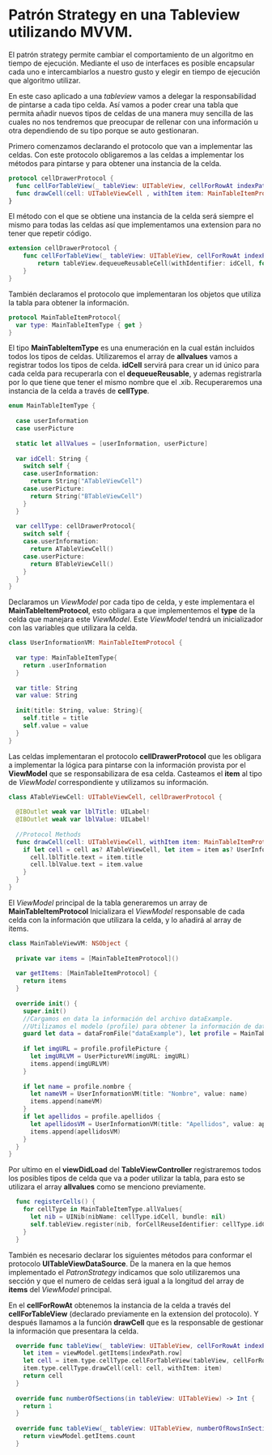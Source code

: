 # Patrón Strategy en una Tableview utilizando MVVM.

El patrón strategy permite cambiar el comportamiento de un algoritmo en tiempo de ejecución. Mediante el uso de interfaces es posible encapsular cada uno e intercambiarlos a nuestro gusto y elegir en tiempo de ejecución que algoritmo utilizar.

En este caso aplicado a una *tableview* vamos a delegar la responsabilidad de pintarse a cada tipo celda. Así vamos a poder crear una tabla que permita añadir nuevos tipos de celdas de una manera muy sencilla de las cuales no nos tendremos que preocupar de rellenar con una información u otra dependiendo de su tipo porque se auto gestionaran. 

Primero comenzamos declarando el protocolo que van a implementar las celdas. Con este protocolo obligaremos a las celdas a implementar los métodos para pintarse y para obtener una instancia de la celda.
``` swift
protocol cellDrawerProtocol {
  func cellForTableView(_ tableView: UITableView, cellForRowAt indexPath: IndexPath, idCell: String) -> UITableViewCell
  func drawCell(cell: UITableViewCell , withItem item: MainTableItemProtocol)
}
```
El método con el que se obtiene una instancia de la celda será siempre el mismo para todas las celdas así que implementamos una extension para no tener que repetir código.
``` swift
extension cellDrawerProtocol {
    func cellForTableView(_ tableView: UITableView, cellForRowAt indexPath: IndexPath, idCell: String) -> UITableViewCell  {
        return tableView.dequeueReusableCell(withIdentifier: idCell, for: indexPath)
    }
}
``` 
También declaramos el protocolo que implementaran los objetos que utiliza la tabla para obtener la información. 
``` swift
protocol MainTableItemProtocol{
  var type: MainTableItemType { get }
}
```
El tipo **MainTableItemType** es una enumeración en la cual están incluidos todos los tipos de celdas. 
Utilizaremos el array de **allvalues** vamos a registrar todos los tipos de celda.
**idCell** servirá para crear un id único para cada celda para recuperarla con el **dequeueReusable**, y ademas registrarla por lo que tiene que tener el mismo nombre que el .xib.
Recuperaremos una instancia de la celda a través de **cellType**.
 
``` swift
enum MainTableItemType {
  
  case userInformation
  case userPicture
  
  static let allValues = [userInformation, userPicture]
  
  var idCell: String {
    switch self {
    case.userInformation:
      return String("ATableViewCell")
    case.userPicture:
      return String("BTableViewCell")
    }
  }
  
  var cellType: cellDrawerProtocol{
    switch self {
    case.userInformation:
      return ATableViewCell()
    case.userPicture:
      return BTableViewCell()
    }
  }
}
```
Declaramos un *ViewModel* por cada tipo de celda, y este implementara el **MainTableItemProtocol**, esto obligara a que implementemos el **type** de la celda que manejara este *ViewModel*. Este *ViewModel* tendrá un inicializador con las variables que utilizara la celda.

``` swift
class UserInformationVM: MainTableItemProtocol {
  
  var type: MainTableItemType{
    return .userInformation
  }
  
  var title: String
  var value: String
  
  init(title: String, value: String){
    self.title = title
    self.value = value
  }
}
```
Las celdas implementaran el protocolo **cellDrawerProtocol** que les obligara a implementar la lógica para pintarse con la información provista por el **ViewModel** que se responsabilizara de esa celda.
Casteamos el **item** al tipo de *ViewModel* correspondiente y utilizamos su información. 
``` swift
class ATableViewCell: UITableViewCell, cellDrawerProtocol {
  
  @IBOutlet weak var lblTitle: UILabel!
  @IBOutlet weak var lblValue: UILabel!
  
  //Protocol Methods
  func drawCell(cell: UITableViewCell, withItem item: MainTableItemProtocol) {
    if let cell = cell as? ATableViewCell, let item = item as? UserInformationVM {
      cell.lblTitle.text = item.title
      cell.lblValue.text = item.value
    }
  }
}
```
El *ViewModel* principal de la tabla generaremos un array de **MainTableItemProtocol**
Inicializara el *ViewModel* responsable de cada celda con la información que utilizara la celda, y lo añadirá al array de items.

``` swift
class MainTableViewVM: NSObject {
  
  private var items = [MainTableItemProtocol]()
  
  var getItems: [MainTableItemProtocol] {
    return items
  }
  
  override init() {
    super.init()
    //Cargamos en data la información del archivo dataExample.
    //Utilizamos el modelo (profile) para obtener la información de data.
    guard let data = dataFromFile("dataExample"), let profile = MainTableModel(data: data) else { return }
    
    if let imgURL = profile.profilePicture {
      let imgURLVM = UserPictureVM(imgURL: imgURL)
      items.append(imgURLVM)
    }
    
    if let name = profile.nombre {
      let nameVM = UserInformationVM(title: "Nombre", value: name)
      items.append(nameVM)
    }
    if let apellidos = profile.apellidos {
      let apellidosVM = UserInformationVM(title: "Apellidos", value: apellidos)
      items.append(apellidosVM)
    }
  }
}
```
Por ultimo en el **viewDidLoad** del **TableViewController** registraremos todos los posibles tipos de celda que va a poder utilizar la tabla, para esto se utilizara el array **allvalues** como se menciono previamente.

``` swift
  func registerCells() {
    for cellType in MainTableItemType.allValues{
      let nib = UINib(nibName: cellType.idCell, bundle: nil)
      self.tableView.register(nib, forCellReuseIdentifier: cellType.idCell)
    }
  }
```
También es necesario declarar los siguientes métodos para conformar el protocolo **UITableViewDataSource**. De la manera en la que hemos implementado el *PatronStrategy* indicamos que solo utilizaremos una sección y que el numero de celdas será igual a la longitud del array de **items** del *ViewModel* principal. 

En el **cellForRowAt** obtenemos la instancia de la celda a través del **cellForTableView** (declarado previamente en la extension del protocolo). Y después llamamos a la función **drawCell** que es la responsable de gestionar la información que presentara la celda.
``` swift
  override func tableView(_ tableView: UITableView, cellForRowAt indexPath: IndexPath) -> UITableViewCell {
    let item = viewModel.getItems[indexPath.row]
    let cell = item.type.cellType.cellForTableView(tableView, cellForRowAt: indexPath, idCell: item.type.idCell)
    item.type.cellType.drawCell(cell: cell, withItem: item)
    return cell
  }
  
  override func numberOfSections(in tableView: UITableView) -> Int {
    return 1
  }
  
  override func tableView(_ tableView: UITableView, numberOfRowsInSection section: Int) -> Int {
    return viewModel.getItems.count
  }
```
